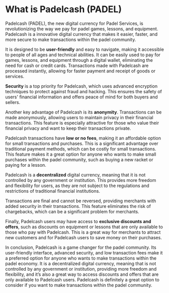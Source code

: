 # What is Padelcash (PADEL)

Padelcash (PADEL), the new digital currency for Padel Services, is revolutionizing the way we pay for padel games, lessons, and equipment. Padelcash is a innovative digital currency that makes it easier, faster, and more secure to make transactions within the padel community.

It is designed to be ****user-friendly**** and easy to navigate, making it accessible to people of all ages and technical abilities. It can be easily used to pay for games, lessons, and equipment through a digital wallet, eliminating the need for cash or credit cards. Transactions made with Padelcash are processed instantly, allowing for faster payment and receipt of goods or services.

****Security**** is a top priority for Padelcash, which uses advanced encryption techniques to protect against fraud and hacking. This ensures the safety of users' financial information and offers peace of mind for both buyers and sellers.

Another key advantage of Padelcash is its ****anonymity****. Transactions can be made anonymously, allowing users to maintain privacy in their financial transactions. This feature is especially attractive for those who value their financial privacy and want to keep their transactions private.

Padelcash transactions have ****low or no fees****, making it an affordable option for small transactions and purchases. This is a significant advantage over traditional payment methods, which can be costly for small transactions. This feature makes it a great option for anyone who wants to make small purchases within the padel community, such as buying a new racket or paying for a lesson.

Padelcash is a ****decentralized**** digital currency, meaning that it is not controlled by any government or institution. This provides more freedom and flexibility for users, as they are not subject to the regulations and restrictions of traditional financial institutions.

Transactions are final and cannot be reversed, providing merchants with added security in their transactions. This feature eliminates the risk of chargebacks, which can be a significant problem for merchants.

Finally, Padelcash users may have access to ****exclusive discounts and offers****, such as discounts on equipment or lessons that are only available to those who pay with Padelcash. This is a great way for merchants to attract new customers and for Padelcash users to save money on their purchases.

In conclusion, Padelcash is a game changer for the padel community. Its user-friendly interface, advanced security, and low transaction fees make it a preferred option for anyone who wants to make transactions within the padel economy. It is a decentralized digital currency, meaning that is not controlled by any government or institution, providing more freedom and flexibility, and it’s also a great way to access discounts and offers that are only available to Padelcash users. Padelcash is definitely a great option to consider if you want to make transactions within the padel community.
